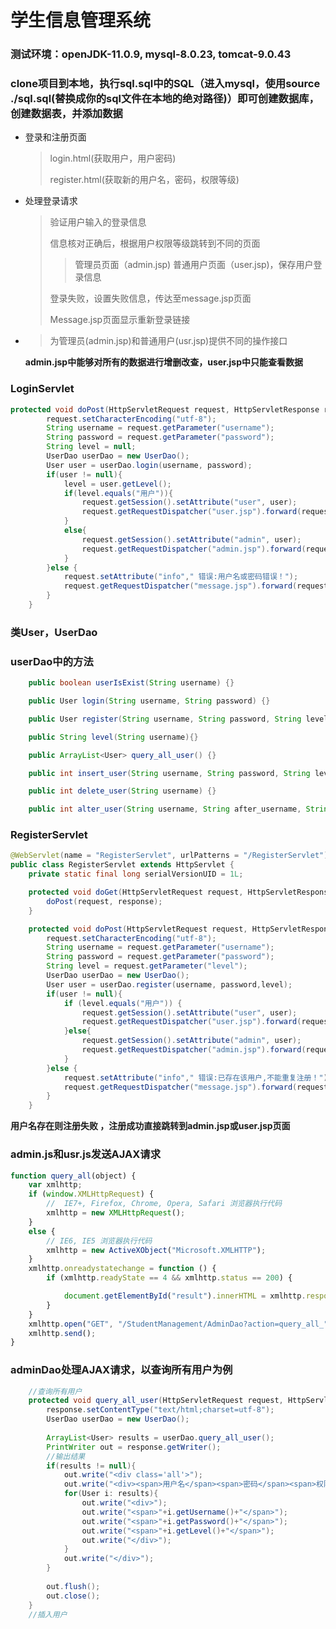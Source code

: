 # 学生信息管理系统
### 测试环境：openJDK-11.0.9,  mysql-8.0.23, tomcat-9.0.43
### clone项目到本地，执行sql.sql中的SQL（进入mysql，使用source ./sql.sql(替换成你的sql文件在本地的绝对路径)）即可创建数据库，创建数据表，并添加数据

* 登录和注册页面

  > login.html(获取用户，用户密码)
  >
  > register.html(获取新的用户名，密码，权限等级)

* 处理登录请求

  > 验证用户输入的登录信息
  >
  > 信息核对正确后，根据用户权限等级跳转到不同的页面
  >
  > > 管理员页面（admin.jsp) 普通用户页面（user.jsp)，保存用户登录信息
  >
  > 登录失败，设置失败信息，传达至message.jsp页面
  >
  > Message.jsp页面显示重新登录链接

* > 为管理员(admin.jsp)和普通用户(usr.jsp)提供不同的操作接口

  **admin.jsp中能够对所有的数据进行增删改查，user.jsp中只能查看数据**

  

### LoginServlet

````java
protected void doPost(HttpServletRequest request, HttpServletResponse response) throws ServletException, IOException {
        request.setCharacterEncoding("utf-8");
        String username = request.getParameter("username");
        String password = request.getParameter("password");
        String level = null;
        UserDao userDao = new UserDao();
        User user = userDao.login(username, password);
        if(user != null){
            level = user.getLevel();
            if(level.equals("用户")){
                request.getSession().setAttribute("user", user);
                request.getRequestDispatcher("user.jsp").forward(request, response);
            }
            else{
                request.getSession().setAttribute("admin", user);
                request.getRequestDispatcher("admin.jsp").forward(request, response);
            }
        }else {
            request.setAttribute("info"," 错误:用户名或密码错误！");
            request.getRequestDispatcher("message.jsp").forward(request, response);
        }
    }

````

### 类User，UserDao

### userDao中的方法

````java
    public boolean userIsExist(String username) {}

    public User login(String username, String password) {}

    public User register(String username, String password, String level) {}

    public String level(String username){}

    public ArrayList<User> query_all_user() {}

    public int insert_user(String username, String password, String level) {}

    public int delete_user(String username) {}

    public int alter_user(String username, String after_username, String after_password, String after_level) {}

````





### RegisterServlet

```java
@WebServlet(name = "RegisterServlet", urlPatterns = "/RegisterServlet")
public class RegisterServlet extends HttpServlet {
    private static final long serialVersionUID = 1L;

    protected void doGet(HttpServletRequest request, HttpServletResponse response) throws ServletException, IOException {
        doPost(request, response);
    }

    protected void doPost(HttpServletRequest request, HttpServletResponse response) throws ServletException, IOException {
        request.setCharacterEncoding("utf-8");
        String username = request.getParameter("username");
        String password = request.getParameter("password");
        String level = request.getParameter("level");
        UserDao userDao = new UserDao();
        User user = userDao.register(username, password,level);
        if(user != null){
            if (level.equals("用户")) {
                request.getSession().setAttribute("user", user);
                request.getRequestDispatcher("user.jsp").forward(request, response);
            }else{
                request.getSession().setAttribute("admin", user);
                request.getRequestDispatcher("admin.jsp").forward(request, response);
            }
        }else {
            request.setAttribute("info"," 错误:已存在该用户,不能重复注册！");
            request.getRequestDispatcher("message.jsp").forward(request, response);
        }
    }

```

**用户名存在则注册失败 ，注册成功直接跳转到admin.jsp或user.jsp页面**



### admin.js和usr.js发送AJAX请求

```javascript
function query_all(object) {
    var xmlhttp;
    if (window.XMLHttpRequest) {
        //  IE7+, Firefox, Chrome, Opera, Safari 浏览器执行代码
        xmlhttp = new XMLHttpRequest();
    }
    else {
        // IE6, IE5 浏览器执行代码
        xmlhttp = new ActiveXObject("Microsoft.XMLHTTP");
    }
    xmlhttp.onreadystatechange = function () {
        if (xmlhttp.readyState == 4 && xmlhttp.status == 200) {

            document.getElementById("result").innerHTML = xmlhttp.responseText;
        }
    }
    xmlhttp.open("GET", "/StudentManagement/AdminDao?action=query_all_" + object, true);
    xmlhttp.send();
}
```

### adminDao处理AJAX请求，以查询所有用户为例

```java
	//查询所有用户
	protected void query_all_user(HttpServletRequest request, HttpServletResponse response) throws ServletException, IOException {
		response.setContentType("text/html;charset=utf-8");
		UserDao userDao = new UserDao();
		
		ArrayList<User> results = userDao.query_all_user();
		PrintWriter out = response.getWriter();
		//输出结果
		if(results != null){
			out.write("<div class='all'>");
			out.write("<div><span>用户名</span><span>密码</span><span>权限级别</span></div>");
			for(User i: results){
				out.write("<div>");
				out.write("<span>"+i.getUsername()+"</span>");
				out.write("<span>"+i.getPassword()+"</span>");
				out.write("<span>"+i.getLevel()+"</span>");
				out.write("</div>");
			}
			out.write("</div>");
		}
		
		out.flush();
		out.close();
	}
	//插入用户

```

